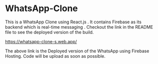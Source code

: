 # WhatsApp-Clone
This is a WhatsApp Clone using React.js . It contains Firebase as its backend which is real-time messaging . Checkout the link in the README file to see the deployed version of the build.


https://whatsapp-clone-s.web.app/

The above link is the Deployed version of the WhatsApp using Firebase Hosting.
Code will be upload as soon as possible.
